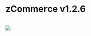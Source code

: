 # zCommerce v1.2.6
<br>
<img src="https://images.unsplash.com/photo-1688580401123-5430148e0d7a?ixlib=rb-4.0.3&ixid=M3wxMjA3fDB8MHxwaG90by1wYWdlfHx8fGVufDB8fHx8fA%3D%3D&auto=format&fit=crop&w=870&q=80">
